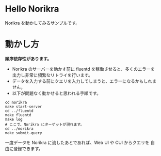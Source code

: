 # Hello Norikra
Norikra を動かしてみるサンプルです。

# 動かし方
**順序依存性があります。**

* Norikra のサーバーを動かす前に fluentd を稼働させると、多くのエラーを出力し非常に頻繁なリトライを行います。
* データを入力する前にクエリを入力してしまうと、エラーになるかもしれません。
* 以下が問題なく動かせると思われる手順です。

```
cd norikra
make start-server
cd ../fluentd
make fluentd
make log
# ここで、Norikra にターゲットが現れます。
cd ../norikra
make submit-query
```

一度データを Norikra に流したあとであれば、Web UI や CUI からクエリを
自由に登録できます。
